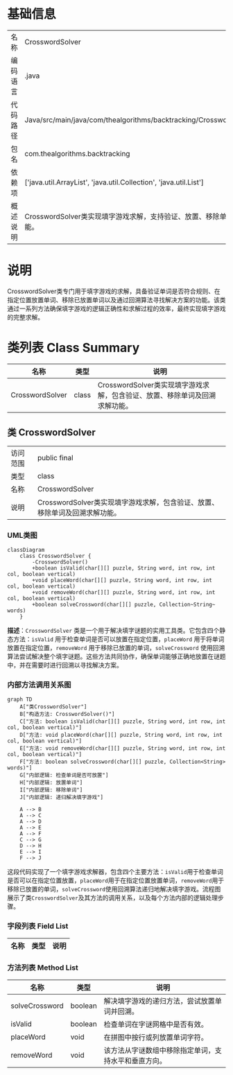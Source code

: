 # 基础信息

|      |      |
|------|------|
| 名称 | CrosswordSolver |
| 编码语言 | .java |
| 代码路径 | Java/src/main/java/com/thealgorithms/backtracking/CrosswordSolver.java |
| 包名 | com.thealgorithms.backtracking |
| 依赖项 | ['java.util.ArrayList', 'java.util.Collection', 'java.util.List'] |
| 概述说明 | CrosswordSolver类实现填字游戏求解，支持验证、放置、移除单词及回溯功能。 |

# 说明

CrosswordSolver类专门用于填字游戏的求解，具备验证单词是否符合规则、在指定位置放置单词、移除已放置单词以及通过回溯算法寻找解决方案的功能。该类通过一系列方法确保填字游戏的逻辑正确性和求解过程的效率，最终实现填字游戏的完整求解。

# 类列表 Class Summary

| 名称   | 类型  | 说明 |
|-------|------|-------------|
| CrosswordSolver | class | CrosswordSolver类实现填字游戏求解，包含验证、放置、移除单词及回溯求解功能。 |



## 类 CrosswordSolver

|      |      |
|------|------|
| 访问范围 | public final |
| 类型 | class |
| 名称 | CrosswordSolver |
| 说明 | CrosswordSolver类实现填字游戏求解，包含验证、放置、移除单词及回溯求解功能。 |


### UML类图

```mermaid
classDiagram
    class CrosswordSolver {
        -CrosswordSolver()
        +boolean isValid(char[][] puzzle, String word, int row, int col, boolean vertical)
        +void placeWord(char[][] puzzle, String word, int row, int col, boolean vertical)
        +void removeWord(char[][] puzzle, String word, int row, int col, boolean vertical)
        +boolean solveCrossword(char[][] puzzle, Collection~String~ words)
    }
```

**描述**：`CrosswordSolver` 类是一个用于解决填字谜题的实用工具类。它包含四个静态方法：`isValid` 用于检查单词是否可以放置在指定位置，`placeWord` 用于将单词放置在指定位置，`removeWord` 用于移除已放置的单词，`solveCrossword` 使用回溯算法尝试解决整个填字谜题。这些方法共同协作，确保单词能够正确地放置在谜题中，并在需要时进行回溯以寻找解决方案。


### 内部方法调用关系图

```mermaid
graph TD
    A["类CrosswordSolver"]
    B["构造方法: CrosswordSolver()"]
    C["方法: boolean isValid(char[][] puzzle, String word, int row, int col, boolean vertical)"]
    D["方法: void placeWord(char[][] puzzle, String word, int row, int col, boolean vertical)"]
    E["方法: void removeWord(char[][] puzzle, String word, int row, int col, boolean vertical)"]
    F["方法: boolean solveCrossword(char[][] puzzle, Collection<String> words)"]
    G["内部逻辑: 检查单词是否可放置"]
    H["内部逻辑: 放置单词"]
    I["内部逻辑: 移除单词"]
    J["内部逻辑: 递归解决填字游戏"]

    A --> B
    A --> C
    A --> D
    A --> E
    A --> F
    C --> G
    D --> H
    E --> I
    F --> J
```

这段代码实现了一个填字游戏求解器，包含四个主要方法：`isValid`用于检查单词是否可以在指定位置放置，`placeWord`用于在指定位置放置单词，`removeWord`用于移除已放置的单词，`solveCrossword`使用回溯算法递归地解决填字游戏。流程图展示了类`CrosswordSolver`及其方法的调用关系，以及每个方法内部的逻辑处理步骤。

### 字段列表 Field List

| 名称  | 类型  | 说明 |
|-------|-------|------|

### 方法列表 Method List

| 名称  | 类型  | 说明 |
|-------|-------|------|
| solveCrossword | boolean | 解决填字游戏的递归方法，尝试放置单词并回溯。 |
| isValid | boolean | 检查单词在字谜网格中是否有效。 |
| placeWord | void | 在拼图中按行或列放置单词字符。 |
| removeWord | void | 该方法从字谜数组中移除指定单词，支持水平和垂直方向。 |




